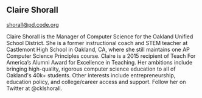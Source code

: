 ## Claire Shorall

[shorall@pd.code.org](mailto:shorall@pd.code.org)

Claire Shorall is the Manager of Computer Science for the Oakland Unified School District. She is a former instructional coach and STEM teacher at Castlemont High School in Oakland, CA, where she still maintains one AP Computer Science Principles course. Claire is a 2015 recipient of Teach For America’s Alumni Award for Excellence in Teaching. Her ambitions include bringing high-quality, rigorous computer science education to all of Oakland's 40k+ students. Other interests include entrepreneurship, education policy, and college/career access and support. Follow her on Twitter at @cklshorall.
